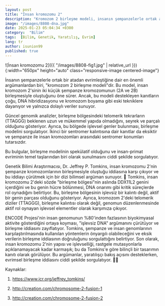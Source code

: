 ```yaml
---
layout: post
title: "İnsan kromozomu 2"
description: "Kromozom 2 birleşme modeli, insanın şempanzelerle ortak atadan evrimleştiğini savunuyor. Ancak, telomerik tekrarların eksikliği ve işlevsel genlerin varlığı gibi tutarsızlıklar, bu modelin geçerliliğini sorgulatıyor. Bilimsel verileri yeniden inceleyelim! 🧬"
image: "/images/8808-dna.jpg"
date: 2025-01-23 05:04:34 +0300
category:  "Bilim"
tags:  [Bilim, Genetik, Yaratılış, Evrim]
lang: tr
author: isunion99
published: true
---
```


![İnsan kromozomu 2]({{ "/images/8808-fig1.jpg" | relative_url }}){:width="650px" height="auto" class="responsive-image centered-image"}


İnsanın şempanzelerle ortak bir atadan evrimleştiğine dair en önemli argümanlardan biri, "kromozom 2 birleşme modeli"dir. Bu model, insan kromozom 2'sinin iki küçük şempanze kromozomunun (2A ve 2B) birleşmesiyle oluştuğunu öne sürer. Ancak, bu modeli destekleyen kanıtların çoğu, DNA hibridizasyonu ve kromozom boyama gibi eski tekniklere dayanıyor ve yalnızca dolaylı veriler sunuyor.

Güncel genomik analizler, birleşme bölgesindeki telomerik tekrarların (TTAGGG) beklenen uzun ve mükemmel yapıda olmadığını, seyrek ve parçalı olduğunu gösteriyor. Ayrıca, bu bölgede işlevsel genler bulunması, birleşme modelini sorgulatıyor. İkinci bir sentromer kalıntısına dair kanıtlar da eksiktir ve şempanze ile insan kromozomları arasındaki sentromer konumları tutarsızdır.

Bu bulgular, birleşme modelinin spekülatif olduğunu ve insan-primat evriminin temel taşlarından biri olarak sunulmasını ciddi şekilde sorgulatıyor. 

Genetik Bilimi Araştırmacısı, Dr. Jeffrey P. Tomkins, insan kromozomu 2'nin şempanze kromozomlarının birleşmesiyle oluştuğu iddiasına karşı çıkıyor ve bu iddiayı çürütmek için bir dizi bilimsel argüman sunuyor. 🧬 Tomkins, insan kromozomu 2'deki sözde "birleşme bölgesi"nin aslında DDX11L2 genini içerdiğini ve bu genin hücre bölünmesi, DNA onarımı gibi kritik süreçlerde rol oynadığını belirtiyor. Bu, birleşme bölgesinin işlevsiz bir kalıntı değil, aktif bir genin parçası olduğunu gösteriyor. Ayrıca, kromozom 2'deki telomerik diziler (TTAGGG), birleşme kalıntısı olarak değil, genomun düzenlenmesinde aktif rol oynayan işlevsel elementler olarak karşımıza çıkıyor. 

ENCODE Projesi'nin insan genomunun %80'inden fazlasının biyokimyasal aktivite gösterdiğini ortaya koyması, "işlevsiz DNA" argümanını çürütüyor ve birleşme iddiasını zayıflatıyor. Tomkins, şempanze ve insan genomlarının karşılaştırılmasında kullanılan yöntemlerin önyargılı olabileceğini ve eksik verilerin birleşme iddiasının doğruluğunu sorgulattığını belirtiyor. Son olarak, insan kromozomu 2'nin yapısı ve işlevselliği, rastgele mutasyonlarla açıklanamayacak kadar karmaşık; bu da Tomkins'e göre bilinçli bir tasarımın kanıtı olarak görülüyor. Bu argümanlar, yaratılışçı bakış açısını desteklerken, evrimsel birleşme iddiasını ciddi şekilde sorgulatıyor. 🧬✨

Kaynaklar:

1. https://www.icr.org/jeffrey_tomkins/

2. http://creation.com/chromosome-2-fusion-1

3. http://creation.com/chromosome-2-fusion-2









